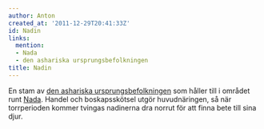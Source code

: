 ```yaml
---
author: Anton
created_at: '2011-12-29T20:41:33Z'
id: Nadin
links:
  mention:
  - Nada
  - den ashariska ursprungsbefolkningen
title: Nadin
---
```


En stam av [den ashariska ursprungsbefolkningen] som håller till i området runt [Nada]. Handel och
boskapsskötsel utgör huvudnäringen, så när torrperioden kommer tvingas nadinerna dra norrut för att
finna bete till sina djur.

  [den ashariska ursprungsbefolkningen]: den_ashariska_ursprungsbefolkningen
  [Nada]: Nada
